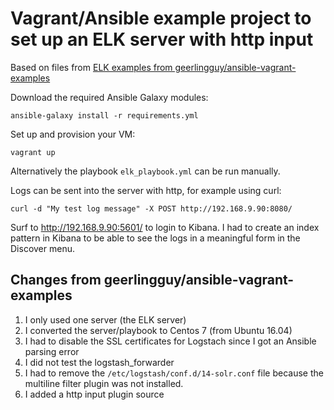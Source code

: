 # Vagrant/Ansible example project to set up an ELK server with http input

Based on files from [ELK examples from geerlingguy/ansible-vagrant-examples](https://github.com/geerlingguy/ansible-vagrant-examples/tree/master/elk/provisioning/elk) 

Download the required Ansible Galaxy modules:

```
ansible-galaxy install -r requirements.yml
```


Set up and provision your VM:

```
vagrant up
```

Alternatively the playbook `elk_playbook.yml` can be run manually.

Logs can be sent into the server with http, for example using curl:

```
curl -d "My test log message" -X POST http://192.168.9.90:8080/
```

Surf to http://192.168.9.90:5601/ to login to Kibana. I had to create an index pattern in Kibana to be able to see the logs in a meaningful form in the Discover menu.


## Changes from geerlingguy/ansible-vagrant-examples

1. I only used one server (the ELK server)
2. I converted the server/playbook to Centos 7 (from Ubuntu 16.04)
3. I had to disable the SSL certificates for Logstach since I got an Ansible parsing error
4. I did not test the logstash_forwarder
5. I had to remove the `/etc/logstash/conf.d/14-solr.conf` file because the multiline filter plugin was not installed.
6. I added a http input plugin source
